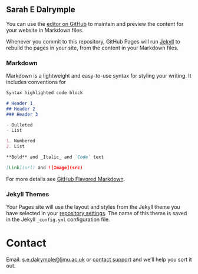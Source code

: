 ## Sarah E Dalrymple

You can use the [editor on GitHub](https://github.com/SarahEDalrymple/SarahEDalrymple.github.io/edit/master/README.md) to maintain and preview the content for your website in Markdown files.

Whenever you commit to this repository, GitHub Pages will run [Jekyll](https://jekyllrb.com/) to rebuild the pages in your site, from the content in your Markdown files.

### Markdown

Markdown is a lightweight and easy-to-use syntax for styling your writing. It includes conventions for

```markdown
Syntax highlighted code block

# Header 1
## Header 2
### Header 3

- Bulleted
- List

1. Numbered
2. List

**Bold** and _Italic_ and `Code` text

[Link](url) and ![Image](src)
```

For more details see [GitHub Flavored Markdown](https://guides.github.com/features/mastering-markdown/).

### Jekyll Themes

Your Pages site will use the layout and styles from the Jekyll theme you have selected in your [repository settings](https://github.com/SarahEDalrymple/SarahEDalrymple.github.io/settings). The name of this theme is saved in the Jekyll `_config.yml` configuration file.

# Contact

Email: [s.e.dalrymple@ljmu.ac.uk](s.e.dalrymple@ljmu.ac.uk) or [contact support](https://github.com/contact) and we’ll help you sort it out.
